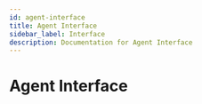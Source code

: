 ```yaml
---
id: agent-interface
title: Agent Interface
sidebar_label: Interface
description: Documentation for Agent Interface
---
```


# Agent Interface
